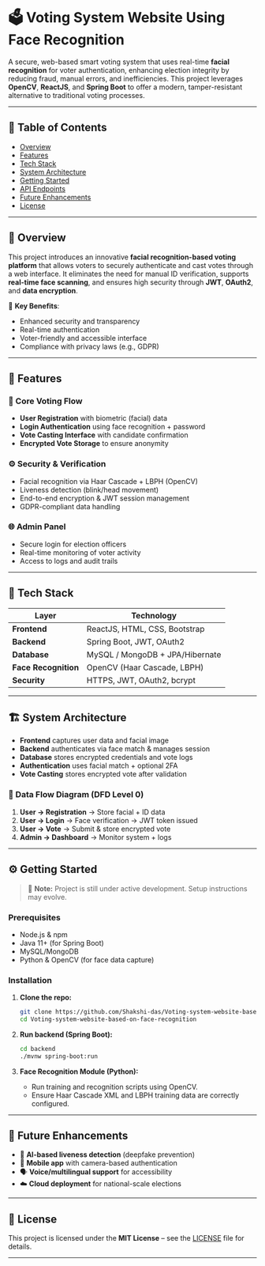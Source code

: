 
# 🗳️ Voting System Website Using Face Recognition

A secure, web-based smart voting system that uses real-time **facial recognition** for voter authentication, enhancing election integrity by reducing fraud, manual errors, and inefficiencies. This project leverages **OpenCV**, **ReactJS**, and **Spring Boot** to offer a modern, tamper-resistant alternative to traditional voting processes.

---

## 📌 Table of Contents

- [Overview](#-overview)
- [Features](#-features)
- [Tech Stack](#-tech-stack)
- [System Architecture](#%EF%B8%8F-system-architecture)
- [Getting Started](#%EF%B8%8F-getting-started)
- [API Endpoints](#)
- [Future Enhancements](#-future-enhancements)
- [License](#-license)
---

## 📖 Overview

This project introduces an innovative **facial recognition-based voting platform** that allows voters to securely authenticate and cast votes through a web interface. It eliminates the need for manual ID verification, supports **real-time face scanning**, and ensures high security through **JWT**, **OAuth2**, and **data encryption**.

🔐 **Key Benefits**:
- Enhanced security and transparency
- Real-time authentication
- Voter-friendly and accessible interface
- Compliance with privacy laws (e.g., GDPR)

---

## 🚀 Features

### 🔐 Core Voting Flow
- **User Registration** with biometric (facial) data
- **Login Authentication** using face recognition + password
- **Vote Casting Interface** with candidate confirmation
- **Encrypted Vote Storage** to ensure anonymity

### ⚙️ Security & Verification
- Facial recognition via Haar Cascade + LBPH (OpenCV)
- Liveness detection (blink/head movement)
- End-to-end encryption & JWT session management
- GDPR-compliant data handling

### 🌐 Admin Panel
- Secure login for election officers
- Real-time monitoring of voter activity
- Access to logs and audit trails

---

## 🧰 Tech Stack

| Layer        | Technology                        |
|-------------|-----------------------------------|
| **Frontend** | ReactJS, HTML, CSS, Bootstrap     |
| **Backend**  | Spring Boot, JWT, OAuth2          |
| **Database** | MySQL / MongoDB + JPA/Hibernate   |
| **Face Recognition** | OpenCV (Haar Cascade, LBPH) |
| **Security** | HTTPS, JWT, OAuth2, bcrypt        |

---

## 🏗️ System Architecture

- **Frontend** captures user data and facial image
- **Backend** authenticates via face match & manages session
- **Database** stores encrypted credentials and vote logs
- **Authentication** uses facial match + optional 2FA
- **Vote Casting** stores encrypted vote after validation

### 🔄 Data Flow Diagram (DFD Level 0)
1. **User → Registration** → Store facial + ID data
2. **User → Login** → Face verification → JWT token issued
3. **User → Vote** → Submit & store encrypted vote
4. **Admin → Dashboard** → Monitor system + logs

---

## ⚙️ Getting Started

> 🔧 **Note:** Project is still under active development. Setup instructions may evolve.

### Prerequisites
- Node.js & npm
- Java 11+ (for Spring Boot)
- MySQL/MongoDB
- Python & OpenCV (for face data capture)

### Installation

1. **Clone the repo:**
   ```bash
   git clone https://github.com/Shakshi-das/Voting-system-website-based-on-face-recognition.git
   cd Voting-system-website-based-on-face-recognition
   ```

2. **Run backend (Spring Boot):**
   ```bash
   cd backend
   ./mvnw spring-boot:run
   ```

3. **Face Recognition Module (Python):**
   - Run training and recognition scripts using OpenCV.
   - Ensure Haar Cascade XML and LBPH training data are correctly configured.

---

## 🔮 Future Enhancements

- 🧠 **AI-based liveness detection** (deepfake prevention)
- 📱 **Mobile app** with camera-based authentication
- 🗣️ **Voice/multilingual support** for accessibility
- ☁️ **Cloud deployment** for national-scale elections
---

## 📄 License

This project is licensed under the **MIT License** – see the [LICENSE](LICENSE) file for details.

---
